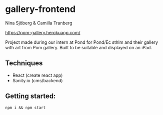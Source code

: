 # gallery-frontend

Nina Sjöberg & Camilla Tranberg

https://pom-gallery.herokuapp.com/

Project made during our intern at Pond for Pond/Ec sthlm and their gallery with art from Pom gallery. Built to be suitable and displayed on an iPad.

## Techniques
- React (create react app)
- Sanity.io (cms/backend)


## Getting started:
`npm i && npm start`
